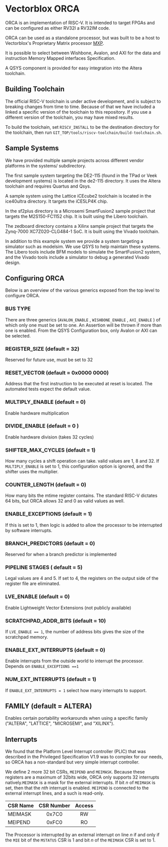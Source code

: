 Vectorblox ORCA
================

ORCA is an implementation of RISC-V. It is intended to target FPGAs and can be configured as either RV32I a RV32IM code.

ORCA can be used as a standalone processor, but was built to be a host to Vectorblox's Proprietary Matrix processor
[MXP](https://github.com/VectorBlox/mxp).

It is possible to select between Wishbone, Avalon, and AXI for the data and instruction Memory Mapped interfaces Specification.

A QSYS component is provided for easy integration into the Altera toolchain.


Building Toolchain
-----------------

The official RISC-V toolchain is under active development, and is subject to breaking changes from time to time. Because of that we
have included a linked a specific version of the toolchain to this repository. If you use a different version of the toolchain, you
may have mixed results.

To build the toolchain, set `RISCV_INSTALL` to be the destination directory for the toolchain, then run 
`GIT_TOP/tools/riscv-toolchain/build-toolchain.sh`.


Sample Systems
--------------

We have provided multiple sample projects across different vendor platforms in the systems/ subdirectory.

The first sample system targeting the DE2-115 (found in the TPad or Veek development systems) is located in the de2-115
directory. It uses the Altera toolchain and requires Quartus and Qsys. 

A sample system using the Lattice iCEcube2 toolchain is located in the ice40ultra directory. It targets the iCE5LP4K chip.

In the sf2plus directory is a Microsemi SmartFusion2 sample project that targets the M2S150-FC1152 chip. It is built using the
Libero toolchain.

The zedboard directory contains a Xilinx sample project that targets the Zynq-7000 XC7Z020-CLG484-1 SoC. It is built using the 
Vivado toolchain. 

In addition to this example system we provide a system targeting a simulator such as modelsim. We use QSYS to help maintain
these systems. The Libero tools include BFM models to simulate the SmartFusion2 system, and the Vivado tools include a simulator
to debug a generated Vivado design.


Configuring ORCA
----------------

Below is an overview of the various generics exposed from the top level to configure ORCA.

### BUS TYPE

There are three generics (`AVALON_ENABLE` ,  `WISHBONE_ENABLE` , `AXI_ENABLE` ) of which only one must
be set to one. An Assertion will be thrown if more than one is enabled. From the QSYS Configuration
box, only Avalon or AXI can be selected.

### REGISTER_SIZE (default = 32)

Reserved for future use, must be set to 32

### RESET_VECTOR (default = 0x0000 0000)

Address that the first instruction to be executed at reset is located. The automated tests expect the default value.

### MULTIPLY_ENABLE (default = 0)

Enable hardware multiplication

### DIVIDE_ENABLE (default = 0 )

Enable hardware division (takes 32 cycles)

### SHIFTER_MAX_CYCLES (default = 1)

How many cycles a shift operation can take. valid values are 1, 8 and 32. If `MULTIPLY_ENABLE` is set to 1, this
configuration option is ignored, and the shifter uses the multiplier.

### COUNTER_LENGTH (default = 0)

How many bits the mtime register contains. The standard RISC-V dictates 64 bits, but ORCA allows 32 and 0 as valid
values as well.

### ENABLE_EXCEPTIONS (default = 1)

If this is set to 1, then logic is added to allow the processor to be interrupted by software interrupts.

### BRANCH_PREDICTORS (default = 0)

Reserved for when a branch predictor is implemented

### PIPELINE STAGES ( default = 5)

Legal values are 4 and 5. If set to 4, the registers on the output side of the register file are eliminated.

### LVE_ENABLE (default = 0)

Enable Lightweight Vector Extensions (not publicly available)

### SCRATCHPAD_ADDR_BITS (default = 10)

If `LVE_ENABLE == 1`, the number of address bits gives the size of the scratchpad memory.

### ENABLE_EXT_INTERRUPTS (default = 0)

Enable interrupts from the outside world to interrupt the processor. Depends on `ENABLE_EXCEPTIONS ==1`

### NUM_EXT_INTERRUPTS (default = 1)

If `ENABLE_EXT_INTERRUPTS = 1` select how many interrupts to support.

## FAMILY (default = ALTERA)

Enables certain portability workarounds when using a specific family ("ALTERA", "LATTICE", "MICROSEMI", and "XILINX").


Interrupts
----------------------

We found that the Platform Level Interrupt controller (PLIC) that was described in the Privileged Specification V1.9
was to complex for our needs, so ORCA has a non-standard but very simple interrupt controller.

We define 2 more 32 bit CSRs, `MEIPEND` and `MEIMASK`. Because these registers are a maximum of 32bits wide, ORCA only
supports 32 interrupts natively.`MEIMASK` is a mask for the external interrupts. If bit *n* of `MEIMASK` is set, then
that the *nth* interrupt is enabled. `MEIPEND` is connected to the external interrupt lines, and a such is read-only.

|**CSR Name** | **CSR Number** | **Access**|
|:------------|:--------------:|:---------:|
|MEIMASK      | 0x7C0          | RW |
|MEIPEND      | 0xFC0          | RO |

The Processor is interrupted by an external interrupt on line *n* if and only if the `MIE` bit of the `MSTATUS` CSR is 1 and
bit *n* of the `MEIMASK` CSR is set to 1.
